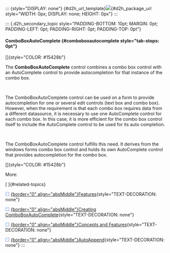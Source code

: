 ::: {style="DISPLAY: none"}
[](ms-xhelp:///?Id=d2h_url_template){#d2h_url_template}![](!package_url!){#d2h_package_url style="WIDTH: 0px; DISPLAY: none; HEIGHT: 0px"}
:::

::: {.d2h_secondary_topic style="PADDING-BOTTOM: 10pt; MARGIN: 0pt; PADDING-LEFT: 0pt; PADDING-RIGHT: 0pt; PADDING-TOP: 0pt"}
#### ComboBoxAutoComplete {#comboboxautocomplete style="tab-stops: 0pt"}

[]{style="COLOR: #15428b"} 

The **ComboBoxAutoComplete** control combines a combo box control with an AutoComplete control to provide autocompletion for that instance of the combo box.

 

The ComboBoxAutoComplete control can be used on a form to provide autocompletion for one or several edit controls (text box and combo box). However, when the requirement is that each combo box requires data from a different datasource, it is necessary to use one AutoComplete control for each combo box. In this case, it is more efficient for the combo box control itself to include the AutoComplete control to be used for its auto completion.

 

The ComboBoxAutoComplete control fulfills this need. It derives from the windows forms combo box control and holds its own AutoComplete control that provides autocompletion for the combo box.

[]{style="COLOR: #15428b"} 

More:

[ ]{#related-topics}

[![](button.gif){border="0" align="absMiddle"}Features](ms-xhelp:///?Id=db51d15d-5733-460c-b46d-a4d1dbfab930){style="TEXT-DECORATION: none"}

[![](button.gif){border="0" align="absMiddle"}Creating ComboBoxAutoComplete](ms-xhelp:///?Id=7771bc74-9030-4c91-886c-d5a72d079c3e){style="TEXT-DECORATION: none"}

[![](button.gif){border="0" align="absMiddle"}Concepts and Features](ms-xhelp:///?Id=7cd4924d-bdcd-4818-a830-0babb07b6492){style="TEXT-DECORATION: none"}

[![](button.gif){border="0" align="absMiddle"}AutoAppend](ms-xhelp:///?Id=8d71d279-979c-4f19-bd51-880ef35e570d){style="TEXT-DECORATION: none"}
:::
